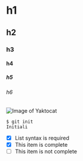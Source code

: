 # h1
## h2
### h3
#### h4
##### h5
###### h6
![Image of Yaktocat](https://octodex.github.com/images/yaktocat.png)
```
$ git init
Initiali
```
- [x] List syntax is required
- [x] This item is complete
- [ ] This item is not complete
